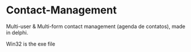 # Contact-Management
Multi-user & Multi-form contact management (agenda de contatos), made in delphi.

Win32 is the exe file
